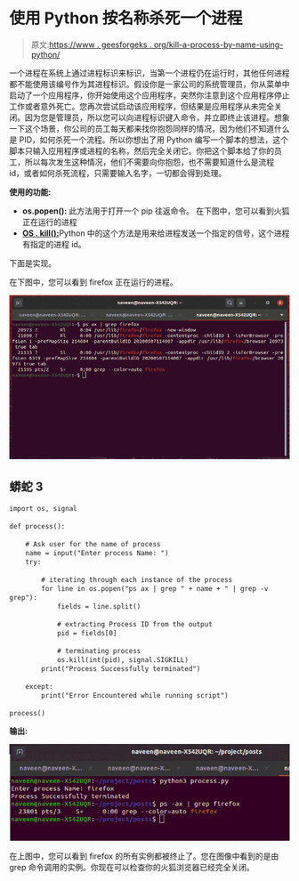 # 使用 Python 按名称杀死一个进程

> 原文:[https://www . geesforgeks . org/kill-a-process-by-name-using-python/](https://www.geeksforgeeks.org/kill-a-process-by-name-using-python/)

一个进程在系统上通过进程标识来标识，当第一个进程仍在运行时，其他任何进程都不能使用该编号作为其进程标识。假设你是一家公司的系统管理员，你从菜单中启动了一个应用程序，你开始使用这个应用程序，突然你注意到这个应用程序停止工作或者意外死亡。您再次尝试启动该应用程序，但结果是应用程序从未完全关闭。因为您是管理员，所以您可以向进程标识键入命令，并立即终止该进程。想象一下这个场景，你公司的员工每天都来找你抱怨同样的情况，因为他们不知道什么是 PID，如何杀死一个流程。所以你想出了用 Python 编写一个脚本的想法，这个脚本只输入应用程序或进程的名称，然后完全关闭它。你把这个脚本给了你的员工，所以每次发生这种情况，他们不需要向你抱怨，也不需要知道什么是流程 id，或者如何杀死流程，只需要输入名字，一切都会得到处理。

**使用的功能:**

*   **os.popen():** 此方法用于打开一个 pip 往返命令。
    在下图中，您可以看到火狐正在运行的进程
*   [**OS . kill():**](https://www.geeksforgeeks.org/python-os-kill-method/)Python 中的这个方法是用来给进程发送一个指定的信号，这个进程有指定的进程 id。

下面是实现。

在下图中，您可以看到 firefox 正在运行的进程。

![process](img/ca2bdcb4a254d312f4c884407bcaae20.png)

## 蟒蛇 3

```
import os, signal

def process():

    # Ask user for the name of process
    name = input("Enter process Name: ")
    try:

        # iterating through each instance of the process
        for line in os.popen("ps ax | grep " + name + " | grep -v grep"):
            fields = line.split()

            # extracting Process ID from the output
            pid = fields[0]

            # terminating process
            os.kill(int(pid), signal.SIGKILL)
        print("Process Successfully terminated")

    except:
        print("Error Encountered while running script")

process()
```

**输出:**

![python-kill-process](img/be8c6c613d6e1889ca66abdf3f5b5263.png)

在上图中，您可以看到 firefox 的所有实例都被终止了。您在图像中看到的是由 grep 命令调用的实例。你现在可以检查你的火狐浏览器已经完全关闭。
